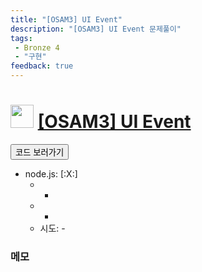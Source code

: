 ```yaml
---
title: "[OSAM3] UI Event"
description: "[OSAM3] UI Event 문제풀이"
tags: 
 - Bronze 4
 - "구현"
feedback: true
---
```

<h1><img src="https://doky.space/assets/icpclev/b4.svg" height="37px"> <a href="http://icpc.me/OSAM3">[OSAM3] UI Event</a></h1>

<a href="https://github.com/DokySp/acmicpc-practice/tree/master/OSAM3"><button class="btn btn-info">코드 보러가기</button></a>

- node.js: [:X:]
  - -
  - -
  - 시도: -


### 메모
